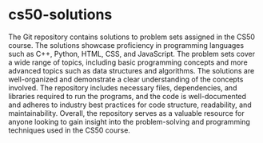 # cs50-solutions
 The Git repository contains solutions to problem sets assigned in the CS50 course. The solutions showcase proficiency in programming languages such as C++, Python, HTML, CSS, and JavaScript. The problem sets cover a wide range of topics, including basic programming concepts and more advanced topics such as data structures and algorithms. The solutions are well-organized and demonstrate a clear understanding of the concepts involved. The repository includes necessary files, dependencies, and libraries required to run the programs, and the code is well-documented and adheres to industry best practices for code structure, readability, and maintainability. Overall, the repository serves as a valuable resource for anyone looking to gain insight into the problem-solving and programming techniques used in the CS50 course.
